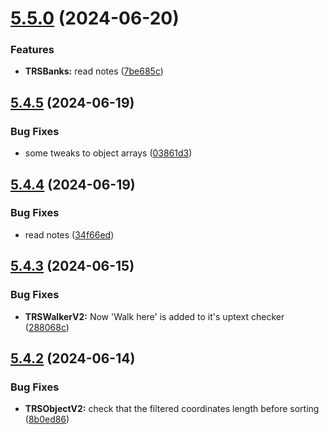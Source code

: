# [5.5.0](https://github.com/Torwent/SRL-T/compare/v5.4.5...v5.5.0) (2024-06-20)


### Features

* **TRSBanks:** read notes ([7be685c](https://github.com/Torwent/SRL-T/commit/7be685ca4b6ce916a24651b563541a313377d800))



## [5.4.5](https://github.com/Torwent/SRL-T/compare/v5.4.4...v5.4.5) (2024-06-19)


### Bug Fixes

* some tweaks to object arrays ([03861d3](https://github.com/Torwent/SRL-T/commit/03861d3dfe77fa77df08aa523b06403db31f980d))



## [5.4.4](https://github.com/Torwent/SRL-T/compare/v5.4.3...v5.4.4) (2024-06-19)


### Bug Fixes

* read notes ([34f66ed](https://github.com/Torwent/SRL-T/commit/34f66ed85235673245f454a3642a1f90c0cf8995))



## [5.4.3](https://github.com/Torwent/SRL-T/compare/v5.4.2...v5.4.3) (2024-06-15)


### Bug Fixes

* **TRSWalkerV2:** Now 'Walk here' is added to it's uptext checker ([288068c](https://github.com/Torwent/SRL-T/commit/288068c8313748b93e759b147a546f0e65798f56))



## [5.4.2](https://github.com/Torwent/SRL-T/compare/v5.4.1...v5.4.2) (2024-06-14)


### Bug Fixes

* **TRSObjectV2:** check that the filtered coordinates length before sorting ([8b0ed86](https://github.com/Torwent/SRL-T/commit/8b0ed8651bfefd4c76b17ac02bc60d21e0d45cd1))



